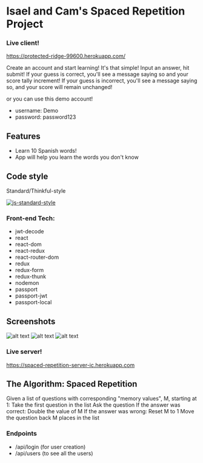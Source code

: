 # Isael and Cam's Spaced Repetition Project

### Live client!
https://protected-ridge-99600.herokuapp.com/

Create an account and start learning! It's that simple! Input an answer, hit submit!
If your guess is correct, you'll see a message saying so and your score tally increment!
If your guess is incorrect, you'll see a message saying so, and your score will remain unchanged!

or you can use this demo account!

- username: Demo
- password: password123

## Features
- Learn 10 Spanish words!
- App will help you learn the words you don't know

## Code style
Standard/Thinkful-style

[![js-standard-style](https://img.shields.io/badge/code%20style-standard-brightgreen.svg?style=flat)](https://github.com/feross/standard)

### Front-end Tech:
- jwt-decode
- react
- react-dom
- react-redux
- react-router-dom
- redux
- redux-form
- redux-thunk
- nodemon
- passport
- passport-jwt
- passport-local

## Screenshots
![alt text](https://gdurl.com/uVvJ)
![alt text](https://gdurl.com/HUegP)
![alt text](https://gdurl.com/5tlQ)

### Live server!
https://spaced-repetition-server-ic.herokuapp.com 

## The Algorithm: Spaced Repetition
Given a list of questions with corresponding "memory values", M, starting at 1:
Take the first question in the list
Ask the question
If the answer was correct:
  Double the value of M
If the answer was wrong:
  Reset M to 1
Move the question back M places in the list

### Endpoints
- /api/login (for user creation)
- /api/users (to see all the users)

